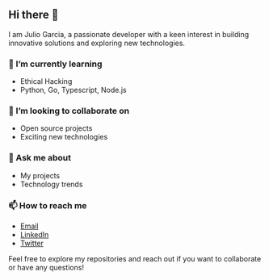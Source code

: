 ## Hi there 👋

I am Julio Garcia, a passionate developer with a keen interest in building innovative solutions and exploring new technologies.

<!---
### 🔭 I’m currently working on
- [Project Name](link): Brief description of the project.
- [Project Name](link): Brief description of the project.
-->

### 🌱 I’m currently learning
- Ethical Hacking
- Python, Go, Typescript, Node.js

### 👯 I’m looking to collaborate on
- Open source projects
- Exciting new technologies

<!---
### 🤔 I’m looking for help with
- Specific technology or project
- Career advice
-->

### 💬 Ask me about
- My projects
- Technology trends

### 📫 How to reach me
- [Email](mailto:iam@juliocesar.dev)
- [LinkedIn](https://www.linkedin.com/in/juliusbin)
- [Twitter](https://x.com/juliusbin88)

<!---
### ⚡ Fun fact
- I play a lot of 
-->

Feel free to explore my repositories and reach out if you want to collaborate or have any questions!

